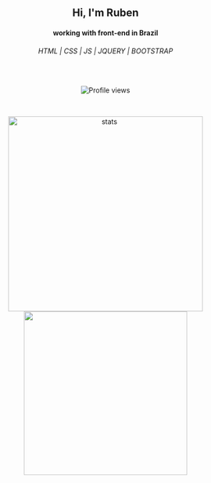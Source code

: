 <div align=center>
   <h2><strong>Hi, I'm Ruben</strong></h2>
   <h4>working with front-end in Brazil</h4>
</div>
<h6 align="center">HTML | CSS | JS | JQUERY | BOOTSTRAP</h6><br>

<p align="center"> <img src="https://komarev.com/ghpvc/?username=RubenFontes&color=blue" alt="Profile views" /> </p>

<br>

<p align="center">
<img width="398px" alt="stats" src="https://github-readme-stats.vercel.app/api?username=RubenFontes&theme=github_dark&showicons=true)"/>
<img width="334px" src="https://github-readme-stats.vercel.app/api/top-langs/?username=RubenFontes&layout=compact&theme=github_dark"/>
</p>
